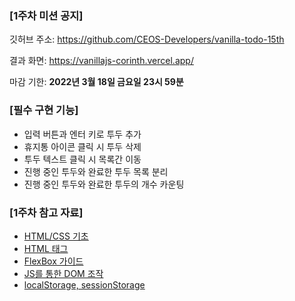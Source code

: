 ### [1주차 미션 공지]

깃허브 주소: https://github.com/CEOS-Developers/vanilla-todo-15th

결과 화면: https://vanillajs-corinth.vercel.app/

마감 기한: **2022년 3월 18일 금요일 23시 59분**

### [필수 구현 기능]

- 입력 버튼과 엔터 키로 투두 추가
- 휴지통 아이콘 클릭 시 투두 삭제
- 투두 텍스트 클릭 시 목록간 이동
- 진행 중인 투두와 완료한 투두 목록 분리
- 진행 중인 투두와 완료한 투두의 개수 카운팅

### [1주차 참고 자료]

- [HTML/CSS 기초](https://heropy.blog/2019/04/24/html-css-starter/)
- [HTML 태그](https://heropy.blog/2019/05/26/html-elements/)
- [FlexBox 가이드](https://heropy.blog/2018/11/24/css-flexible-box/)
- [JS를 통한 DOM 조작](https://velog.io/@bining/javascript-DOM-조작하기#append)
- [localStorage, sessionStorage](https://www.daleseo.com/js-web-storage/)